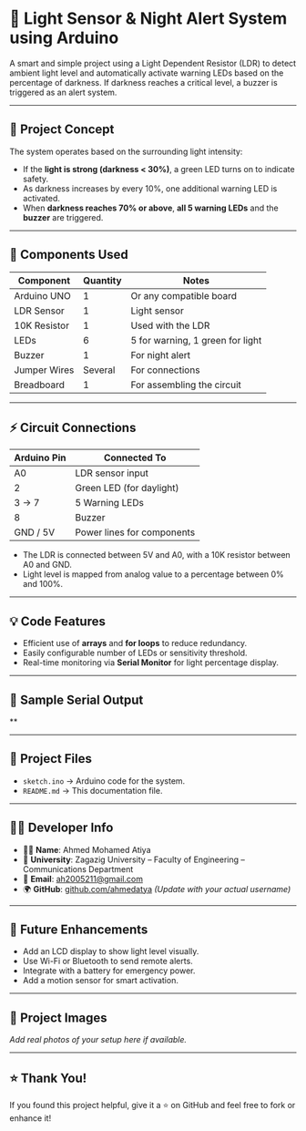 # 🔦 Light Sensor & Night Alert System using Arduino

A smart and simple project using a Light Dependent Resistor (LDR) to detect ambient light level and automatically activate warning LEDs based on the percentage of darkness. If darkness reaches a critical level, a buzzer is triggered as an alert system.

---

## 🎯 Project Concept

The system operates based on the surrounding light intensity:

- If the **light is strong (darkness < 30%)**, a green LED turns on to indicate safety.
- As darkness increases by every 10%, one additional warning LED is activated.
- When **darkness reaches 70% or above**, **all 5 warning LEDs** and the **buzzer** are triggered.

---

## 🧠 Components Used

| Component       | Quantity | Notes                        |
|----------------|----------|-------------------------------|
| Arduino UNO     | 1        | Or any compatible board       |
| LDR Sensor      | 1        | Light sensor                  |
| 10K Resistor    | 1        | Used with the LDR             |
| LEDs            | 6        | 5 for warning, 1 green for light |
| Buzzer          | 1        | For night alert               |
| Jumper Wires    | Several  | For connections               |
| Breadboard      | 1        | For assembling the circuit    |

---

## ⚡ Circuit Connections

| Arduino Pin     | Connected To             |
|----------------|---------------------------|
| A0              | LDR sensor input          |
| 2               | Green LED (for daylight)  |
| 3 → 7           | 5 Warning LEDs            |
| 8               | Buzzer                    |
| GND / 5V        | Power lines for components|

- The LDR is connected between 5V and A0, with a 10K resistor between A0 and GND.
- Light level is mapped from analog value to a percentage between 0% and 100%.

---

## 💡 Code Features

- Efficient use of **arrays** and **for loops** to reduce redundancy.
- Easily configurable number of LEDs or sensitivity threshold.
- Real-time monitoring via **Serial Monitor** for light percentage display.

---

## 🧾 Sample Serial Output

**


---

## 📁 Project Files

- `sketch.ino` → Arduino code for the system.
- `README.md` → This documentation file.

---

## 👨‍💻 Developer Info

- 👨‍🎓 **Name**: Ahmed Mohamed Atiya  
- 🏫 **University**: Zagazig University – Faculty of Engineering – Communications Department  
- 📧 **Email**: ah2005211@gmail.com  
- 🌍 **GitHub**: [github.com/ahmedatya]((https://github.com/Ahm3d0x)) *(Update with your actual username)*

---

## 🔧 Future Enhancements

- Add an LCD display to show light level visually.
- Use Wi-Fi or Bluetooth to send remote alerts.
- Integrate with a battery for emergency power.
- Add a motion sensor for smart activation.

---

## 📸 Project Images

*Add real photos of your setup here if available.*

---

## ⭐ Thank You!

If you found this project helpful, give it a ⭐ on GitHub and feel free to fork or enhance it!
